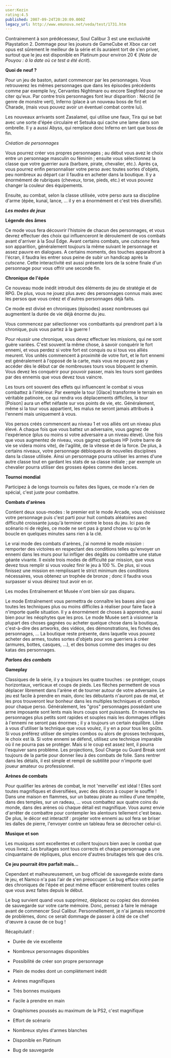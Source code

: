 ```yaml
---
user:Kezin
rating:4.5
published: 2007-09-24T20:20:09.000Z
legacy_url: http://www.emunova.net/veda/test/1731.htm
---
```

Contrairement à son prédécesseur, Soul Calibur 3 est une exclusivité Playstation 2\. Dommage pour les joueurs de GameCube et Xbox car cet opus est sûrement le meilleur de la série et ils auraient tort de s'en priver, surtout que le jeu est disponible en Platinum pour environ 20 € (_Note de Pouyou : à la date où ce test a été écrit_).  

  

**Quoi de neuf ?**  

  

Pour un jeu de baston, autant commencer par les personnages. Vous retrouverez les mêmes personnages que dans les épisodes précédents comme par exemple Ivy, Cervantes Nightmare ou encore Siegfried pour ne citer qu'eux. Par contre trois personnages font leur disparition : Nécrid (le genre de monstre vert), Inferno (place à un nouveau boss de fin) et Charade, (mais vous pouvez avoir un éventuel combat contre lui).  

Les nouveaux arrivants sont Zasalamel, qui utilise une faux, Tira qui se bat avec une sorte d'épée circulaire et Setsuka qui cache une lame dans son ombrelle. Il y a aussi Abyss, qui remplace donc Inferno en tant que boss de fin.  

  

_Création de personnages_  

  

Vous pourrez créer vos propres personnages ; au début vous avez le choix entre un personnage masculin ou féminin ; ensuite vous sélectionnez la classe que votre guerrier aura (barbare, pirate, chevalier, etc.). Après ça, vous pourrez enfin personnaliser votre perso avec toutes sortes d'objets, peu nombreux au départ car il faudra en acheter dans la boutique. Il y a énormément de rubriques (cheveux, torse, pieds, etc.) et vous pouvez changer la couleur des équipements.  

Ensuite, au combat, selon la classe utilisée, votre perso aura sa discipline d'arme (épée, kunaï, lance, ... il y en a énormément et c'est très diversifié).  

  

_**Les modes de jeux**_  

  

**Légende des âmes**  

  

Ce mode vous fera découvrir l'histoire de chacun des personnages, et vous devrez effectuer des choix qui influenceront le déroulement de vos combats avant d'arriver à la Soul Edge. Avant certains combats, une _cutscene_ fera son apparition, généralement toujours la même suivant le personnage et assez pauvre en dialogues. A certains moments, des touches apparaîtront à l'écran, il faudra les entrer sous peine de subir un handicap après la _cutscene_. Cette interactivité est aussi présente lors de la scène finale d'un personnage pour vous offrir une seconde fin.  

  

**Chronique de l'épée**  

  

Ce nouveau mode inédit introduit des éléments de jeu de stratégie et de RPG. De plus, vous ne jouez plus avec des personnages connus mais avec les persos que vous créez et d'autres personnages déjà faits.  

Ce mode est divisé en chroniques (épisodes) assez nombreuses qui augmentent la durée de vie déjà énorme du jeu.  

  

Vous commencez par sélectionner vos combattants qui prendront part à la chronique, puis vous partez à la guerre !  

Pour réussir une chronique, vous devez effectuer les missions, qui ne sont guère variées. C'est souvent la même chose, à savoir conquérir le fort ennemi, et vous perdez si votre fort est conquis ou si tous vos alliés meurent. Vos unités commencent à proximité de votre fort, et le fort ennemi est généralement à l'opposé de la carte, mais vous ne pouvez pas y accéder dès le début car de nombreuses tours vous bloquent le chemin. Vous devez les conquérir pour pouvoir passer, mais les tours sont gardées par des ennemis que vous devez tous vaincre.  

Les tours ont souvent des effets qui influencent le combat si vous combattez à l'intérieur. Par exemple la tour \[Glace\] transforme le terrain en véritable patinoire, ce qui rendra vos déplacements difficiles, la tour \[Poison\] aura un effet néfaste sur vos points de vie, etc. Généralement, même si la tour vous appartient, les malus ne seront jamais attribués à l'ennemi mais uniquement à vous.  

Vos persos créés commencent au niveau 1 et vos alliés ont un niveau plus élevé. A chaque fois que vous battez un adversaire, vous gagnez de l'expérience (plus ou moins si votre adversaire a un niveau élevé). Une fois que vous augmentez de niveau, vous gagnez quelques HP (votre barre de vie se videra moins vite), de l'agilité, de la vitesse et de la force. De plus, à certains niveaux, votre personnage débloquera de nouvelles disciplines dans la classe utilisée. Ainsi un personnage pourra utiliser les armes d'une autre classe tout en gardant les stats de sa classe initiale ; par exemple un chevalier pourra utiliser des grosses épées comme des lances.  

  

**Tournoi mondial**  

  

Participez à de longs tournois ou faites des ligues, ce mode n'a rien de spécial, c'est juste pour combattre.  

  

**Combats d'arènes**  

  

Contient deux sous-modes : le premier est le mode Arcade, vous choisissez votre personnage puis c'est parti pour huit combats aléatoires avec difficulté croissante jusqu'à terminer contre le boss du jeu. Ici pas de scénario ni de règles, ce mode ne sert pas à grand chose vu qu'on le boucle en quelques minutes sans rien à la clé.  

  

Le vrai mode des combats d'arènes, j'ai nommé le mode _mission_ : remporter des victoires en respectant des conditions telles qu'envoyer un ennemi dans les murs pour lui infliger des dégâts ou combattre une statue géante vivante. Il existe trois modes de difficulté par mission, que vous devez tous remplir si vous voulez finir le jeu à 100 %. De plus, si vous finissez une mission en remplissant le strict minimum des conditions nécessaires, vous obtenez un trophée de bronze ; donc il faudra vous surpasser si vous désirez tout avoir en or.  

  

Les modes Entraînement et Musée n'ont bien sûr pas disparu.  

Le mode Entraînement vous permettra de connaître les bases ainsi que toutes les techniques plus ou moins difficiles à réaliser pour faire face à n'importe quelle situation. Il y a énormément de choses à apprendre, aussi bien pour les néophytes que les pros. Le mode Musée sert à visionner la plupart des choses gagnées ou acheter quelque chose dans la boutique, c'est-à-dire des artworks, des vidéos, des démonstrations, les fiches des personnages, ... La boutique reste présente, dans laquelle vous pouvez acheter des armes, toutes sortes d'objets pour vos guerriers à créer (armures, bottes, casques, ...), et des bonus comme des images ou des katas des personnages.  

  

**_Parlons des combats_**  

  

**Gameplay**  

  

Classiques de la série, il y a toujours les quatre touches : se protéger, coups horizontaux, verticaux et coups de pieds. Les flèches permettent de vous déplacer librement dans l'arène et de tourner autour de votre adversaire. Le jeu est facile à prendre en main, donc les débutants n'auront pas de mal, et les pros trouveront leur bonheur dans les multiples techniques et combos pour chaque perso. Généralement, les "gros" personnages possédant une arme imposante sont lents mais leurs coups sont puissants. En revanche les personnages plus petits sont rapides et souples mais les dommages infligés à l'ennemi ne seront pas énormes ; il y a toujours un certain équilibre. Libre à vous d'utiliser la technique que vous voulez, il y en a pour tous les goûts. Si vous préférez utiliser de simples combos ou alors de grosses techniques, le choix est là. Si votre ennemi se défend, utilisez une technique imparable où il ne pourra pas se protéger. Mais si le coup est assez lent, il pourra l'esquiver sans problème. Les projections, Soul Charge ou Guard Break sont toujours de la partie pour donner lieu à des combats de folie. Sans rentrer dans les détails, il est simple et rempli de subtilité pour n'importe quel joueur amateur ou professionnel.  

  

**Arènes de combats**  

  

Pour qualifier les arènes de combat, le mot 'merveille' est idéal ! Elles sont toutes magnifiques et diversifiées, avec des décors à couper le souffle ! Dans une maison en flammes, sur un bateau pirate au milieu d'une tempête, dans des temples, sur un radeau, ... vous combattez aux quatre coins du monde, dans des arènes où chaque détail est magnifique. Vous aurez envie d'arrêter de combattre pour contempler les alentours tellement c'est beau. De plus, le décor est interactif : projeter votre ennemi au sol fera se briser les dalles de pierre, l'envoyer contre un tableau fera se décrocher celui-ci.  

  

**Musique et son**  

  

Les musiques sont excellentes et collent toujours bien avec le combat que vous livrez. Les bruitages sont tous corrects et chaque personnage a une cinquantaine de répliques, plus encore d'autres bruitages tels que des cris.  

  

**Ce jeu pourrait être parfait mais...**  

  

Cependant et malheureusement, un bug officiel de sauvegarde existe dans le jeu, et Namco n'a pas l'air de s'en préoccuper. Le bug efface votre partie des chroniques de l'épée et peut même effacer entièrement toutes celles que vous avez faites depuis le début.  

Le bug survient quand vous supprimez, déplacez ou copiez des données de sauvegarde sur votre carte mémoire. Donc, pensez à faire le ménage avant de commencer Soul Calibur. Personnellement, je n'ai jamais rencontré de problèmes, donc ce serait dommage de passer à côté de ce chef d'œuvre à cause de ce bug !  

  

Récapitulatif :  

  

+ Durée de vie excellente  

+ Nombreux personnages disponibles  

+ Possibilité de créer son propre personnage  

+ Plein de modes dont un complètement inédit  

+ Arènes magnifiques  

+ Très bonnes musiques  

+ Facile à prendre en main  

+ Graphismes poussés au maximum de la PS2, c'est magnifique  

+ Effort de scénario  

+ Nombreux styles d'armes blanches  

+ Disponible en Platinum  

  

- Bug de sauvegarde